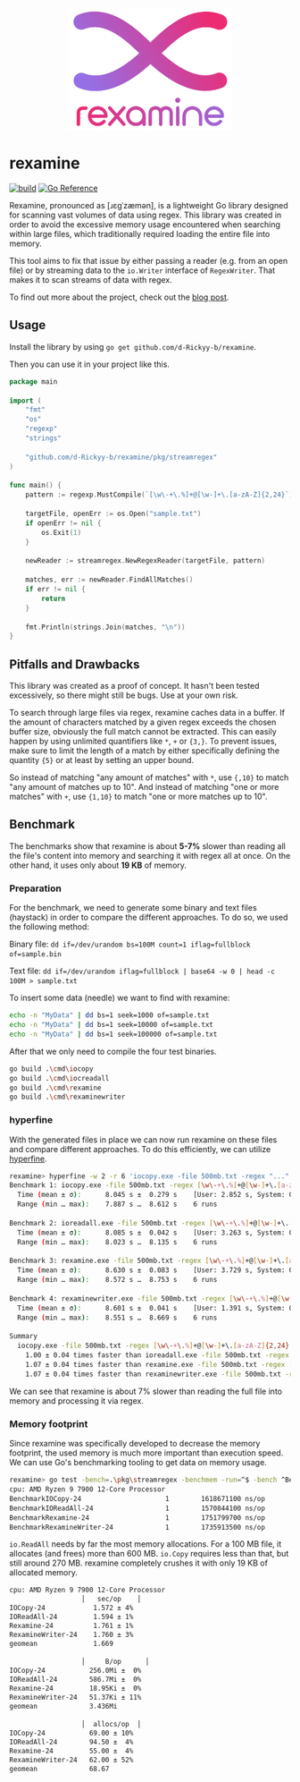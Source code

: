 <p align="center">
  <img src="./docs/img/rexamine.png" height="220" />
</p>

# rexamine

[![build](https://github.com/d-Rickyy-b/rexamine/actions/workflows/test.yml/badge.svg)](https://github.com/d-Rickyy-b/rexamine/actions/workflows/test.yml)
[![Go Reference](https://pkg.go.dev/badge/github.com/d-Rickyy-b/rexamine.svg)](https://pkg.go.dev/github.com/d-Rickyy-b/rexamine)

Rexamine, pronounced as [ɹɛɡˈzæmən], is a lightweight Go library designed for scanning vast volumes of data using regex. This library was created in order to avoid the excessive memory usage encountered when searching within large files, which traditionally required loading the entire file into memory.

This tool aims to fix that issue by either passing a reader (e.g. from an open file) or by streaming data to the `io.Writer` interface of `RegexWriter`.
That makes it to scan streams of data with regex.

To find out more about the project, check out the [blog post](https://blog.rico-j.de/rexamine-golang-stream-regex).

## Usage

Install the library by using
`go get github.com/d-Rickyy-b/rexamine`.

Then you can use it in your project like this.

```Go
package main

import (
    "fmt"
    "os"
    "regexp"
    "strings"

    "github.com/d-Rickyy-b/rexamine/pkg/streamregex"
)

func main() {
    pattern := regexp.MustCompile(`[\w\-+\.%]+@[\w-]+\.[a-zA-Z]{2,24}`)

    targetFile, openErr := os.Open("sample.txt")
    if openErr != nil {
        os.Exit(1)
    }

    newReader := streamregex.NewRegexReader(targetFile, pattern)

    matches, err := newReader.FindAllMatches()
    if err != nil {
        return
    }

    fmt.Println(strings.Join(matches, "\n"))
}
```

## Pitfalls and Drawbacks

This library was created as a proof of concept.
It hasn't been tested excessively, so there might still be bugs.
Use at your own risk.

To search through large files via regex, rexamine caches data in a buffer.
If the amount of characters matched by a given regex exceeds the chosen buffer size, obviously the full match cannot be extracted.
This can easily happen by using unlimited quantifiers like `*`, `+` or `{3,}`.
To prevent issues, make sure to limit the length of a match by either specifically defining the quantity `{5}` or at least by setting an upper bound.

So instead of matching "any amount of matches" with `*`, use `{,10}` to match "any amount of matches up to 10".
And instead of matching "one or more matches" with `+`, use `{1,10}` to match "one or more matches up to 10".

## Benchmark

The benchmarks show that rexamine is about **5-7%** slower than reading all the file's content into memory and searching it with regex all at once.
On the other hand, it uses only about **19 KB** of memory.

### Preparation

For the benchmark, we need to generate some binary and text files (haystack) in order to compare the different approaches.
To do so, we used the following method:

Binary file:
`dd if=/dev/urandom bs=100M count=1 iflag=fullblock of=sample.bin`

Text file:
`dd if=/dev/urandom iflag=fullblock | base64 -w 0 | head -c 100M > sample.txt`

To insert some data (needle) we want to find with rexamine:

```bash
echo -n "MyData" | dd bs=1 seek=1000 of=sample.txt
echo -n "MyData" | dd bs=1 seek=10000 of=sample.txt
echo -n "MyData" | dd bs=1 seek=100000 of=sample.txt
```

After that we only need to compile the four test binaries.

```bash
go build .\cmd\iocopy
go build .\cmd\iocreadall
go build .\cmd\rexamine
go build .\cmd\rexaminewriter
```

### hyperfine

With the generated files in place we can now run rexamine on these files and compare different approaches.
To do this efficiently, we can utilize [hyperfine](https://github.com/sharkdp/hyperfine).

```bash
rexamine> hyperfine -w 2 -r 6 'iocopy.exe -file 500mb.txt -regex "..."' 'ioreadall.exe -file 500mb.txt -regex "..."' 'rexamine.exe -file 500mb.txt -regex "..."' 'rexaminewriter.exe -file 500mb.txt -regex "..."'
Benchmark 1: iocopy.exe -file 500mb.txt -regex [\w\-+\.%]+@[\w-]+\.[a-zA-Z]{2,24}
  Time (mean ± σ):      8.045 s ±  0.279 s    [User: 2.852 s, System: 0.049 s]
  Range (min … max):    7.887 s …  8.612 s    6 runs

Benchmark 2: ioreadall.exe -file 500mb.txt -regex [\w\-+\.%]+@[\w-]+\.[a-zA-Z]{2,24}
  Time (mean ± σ):      8.085 s ±  0.042 s    [User: 3.263 s, System: 0.042 s]
  Range (min … max):    8.023 s …  8.135 s    6 runs

Benchmark 3: rexamine.exe -file 500mb.txt -regex [\w\-+\.%]+@[\w-]+\.[a-zA-Z]{2,24}
  Time (mean ± σ):      8.630 s ±  0.083 s    [User: 3.729 s, System: 0.104 s]
  Range (min … max):    8.572 s …  8.753 s    6 runs

Benchmark 4: rexaminewriter.exe -file 500mb.txt -regex [\w\-+\.%]+@[\w-]+\.[a-zA-Z]{2,24}
  Time (mean ± σ):      8.601 s ±  0.041 s    [User: 1.391 s, System: 0.062 s]
  Range (min … max):    8.551 s …  8.669 s    6 runs

Summary
  iocopy.exe -file 500mb.txt -regex [\w\-+\.%]+@[\w-]+\.[a-zA-Z]{2,24} ran
    1.00 ± 0.04 times faster than ioreadall.exe -file 500mb.txt -regex [\w\-+\.%]+@[\w-]+\.[a-zA-Z]{2,24}
    1.07 ± 0.04 times faster than rexamine.exe -file 500mb.txt -regex [\w\-+\.%]+@[\w-]+\.[a-zA-Z]{2,24}
    1.07 ± 0.04 times faster than rexaminewriter.exe -file 500mb.txt -regex [\w\-+\.%]+@[\w-]+\.[a-zA-Z]{2,24}
```

We can see that rexamine is about 7% slower than reading the full file into memory and processing it via regex.

### Memory footprint

Since rexamine was specifically developed to decrease the memory footprint, the used memory is much more important than execution speed.
We can use Go's benchmarking tooling to get data on memory usage.

```bash
rexamine> go test -bench=.\pkg\streamregex -benchmem -run=^$ -bench ^Benchmark.+$ -count 5
cpu: AMD Ryzen 9 7900 12-Core Processor
BenchmarkIOCopy-24                     1        1618671100 ns/op        268449152 B/op        76 allocs/op
BenchmarkIOReadAll-24                  1        1570844100 ns/op        615242440 B/op       106 allocs/op
BenchmarkRexamine-24                   1        1751799700 ns/op           19464 B/op         58 allocs/op
BenchmarkRexamineWriter-24             1        1735913500 ns/op           53440 B/op         68 allocs/op
```

`io.ReadAll` needs by far the most memory allocations. For a 100 MB file, it allocates (and frees) more than 600 MB.
`io.Copy` requires less than that, but still around 270 MB.
rexamine completely crushes it with only 19 KB of allocated memory.

```text
cpu: AMD Ryzen 9 7900 12-Core Processor
                  │   sec/op    │
IOCopy-24            1.572 ± 4%
IOReadAll-24         1.594 ± 1%
Rexamine-24          1.761 ± 1%
RexamineWriter-24    1.760 ± 3%
geomean              1.669

                  │     B/op      │
IOCopy-24           256.0Mi ±  0%
IOReadAll-24        586.7Mi ±  0%
Rexamine-24         18.95Ki ±  0%
RexamineWriter-24   51.37Ki ± 11%
geomean             3.436Mi

                  │  allocs/op  │
IOCopy-24           69.00 ± 10%
IOReadAll-24        94.50 ±  4%
Rexamine-24         55.00 ±  4%
RexamineWriter-24   62.00 ± 52%
geomean             68.67
```
